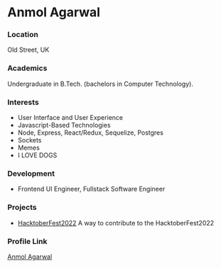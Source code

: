 # Anmol Agarwal

### Location

Old Street, UK

### Academics

Undergraduate in B.Tech. (bachelors in Computer Technology).

### Interests

- User Interface and User Experience
- Javascript-Based Technologies
- Node, Express, React/Redux, Sequelize, Postgres
- Sockets
- Memes
- I LOVE DOGS

### Development

- Frontend UI Engineer, Fullstack Software Engineer

### Projects

- [HacktoberFest2022](https://github.com/fineanmol/Hacktoberfest2022) A way to contribute to the HacktoberFest2022


### Profile Link

[Anmol Agarwal](https://github.com/fineanmol)